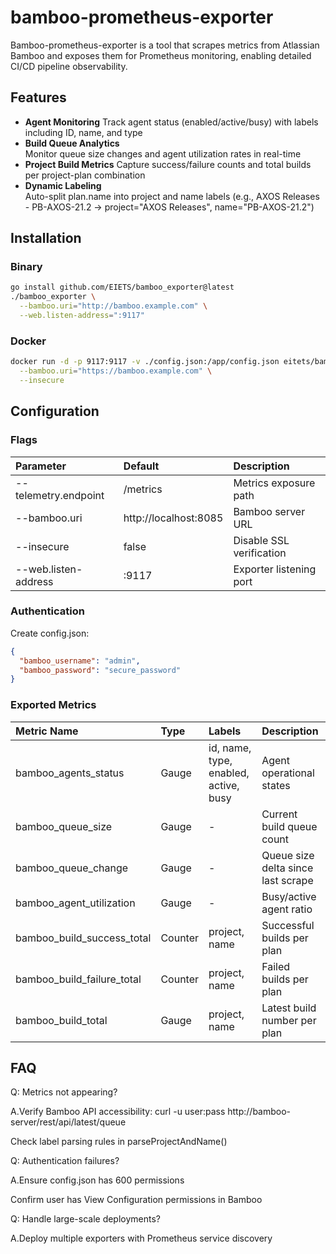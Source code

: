# bamboo-prometheus-exporter

Bamboo-prometheus-exporter is a tool that scrapes metrics from Atlassian Bamboo and exposes them for Prometheus monitoring, enabling detailed CI/CD pipeline observability.

## Features
- **Agent Monitoring** 
  Track agent status (enabled/active/busy) with labels including ID, name, and type  
- **Build Queue Analytics**   
  Monitor queue size changes and agent utilization rates in real-time
- **Project Build Metrics** 
  Capture success/failure counts and total builds per project-plan combination
- **Dynamic Labeling**  
  Auto-split plan.name into project and name labels (e.g., AXOS Releases - PB-AXOS-21.2 → project="AXOS Releases", name="PB-AXOS-21.2")

## Installation

### Binary
```bash
go install github.com/EIETS/bamboo_exporter@latest
./bamboo_exporter \
  --bamboo.uri="http://bamboo.example.com" \
  --web.listen-address=":9117"
```

### Docker
```bash
docker run -d -p 9117:9117 -v ./config.json:/app/config.json eitets/bamboo_exporter \
  --bamboo.uri="https://bamboo.example.com" \
  --insecure
```

## Configuration
### Flags
| Parameter              | Default                 | Description              |
|:-----------------------|:------------------------|:-------------------------|
| --telemetry.endpoint   | /metrics                | Metrics exposure path    |
| --bamboo.uri           | http://localhost:8085   | Bamboo server URL        |
| --insecure             | false                   | Disable SSL verification |
| --web.listen-address   | :9117                   | Exporter listening port  |

### Authentication
Create config.json:
```json
{
  "bamboo_username": "admin",
  "bamboo_password": "secure_password"
}
```

### Exported Metrics
| Metric Name                  | Type    | Labels                                | Description                           |
|:-----------------------------|:--------|:--------------------------------------|:--------------------------------------|
| bamboo_agents_status         | Gauge   | id, name, type, enabled, active, busy | Agent operational states              |
| bamboo_queue_size            | Gauge   | -                                     | Current build queue count             |
| bamboo_queue_change          | Gauge   | -                                     | Queue size delta since last scrape    |
| bamboo_agent_utilization     | Gauge   | -                                     | Busy/active agent ratio               |
| bamboo_build_success_total   | Counter | project, name                         | Successful builds per plan            |
| bamboo_build_failure_total   | Counter | project, name                         | Failed builds per plan                |
| bamboo_build_total           | Gauge   | project, name                         | Latest build number per plan          |

## FAQ
Q: Metrics not appearing?

A.Verify Bamboo API accessibility: curl -u user:pass http://bamboo-server/rest/api/latest/queue

Check label parsing rules in parseProjectAndName()

Q: Authentication failures?

A.Ensure config.json has 600 permissions

Confirm user has ​​View Configuration​​ permissions in Bamboo

Q: Handle large-scale deployments?

A.Deploy multiple exporters with Prometheus service discovery


